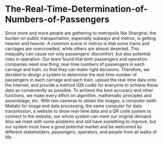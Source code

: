 # The-Real-Time-Determination-of-Numbers-of-Passengers
Since more and more people are gathering to metropolis like Shanghai, the burden on public transportation, especially subways and metros, is getting heavier and heavier. A common scene in metros is that some trains and carriages are overcrowded, while others are almost deserted. This inequality can cause not only passengers’ discomfort, but also potential risks in operation. Our team found that both passengers and operation companies need one thing, real-time numbers of passengers in each carriage and train, so that they can make right decisions. Therefore, we decided to design a system to determine the real-time number of passengers in each carriage and each train, upload the real-time data onto the Internet, and provide a method (QR code) for everyone to achieve these data as conveniently as possible. To achieve the best accuracy and other functions, we make every effort on algorithm, mathematic principles and assemblage, etc. With two cameras to obtain the images, a computer (with Matlab) for image and data processing, the same computer for data transmission, a website to show real-time data and a QR code system to connect to the website, our whole system can meet our original demand. Also we meet with some problems and still have something to improve, but our system must have a good potential market and be welcomed by different stakeholders, passengers, operators, and people from all walks of life.
